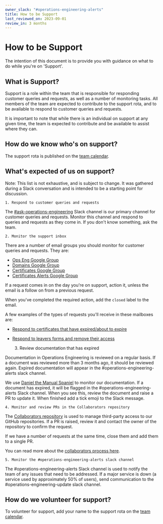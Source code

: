 ```yaml
---
owner_slack: "#operations-engineering-alerts"
title: How to be Support
last_reviewed_on: 2023-09-01
review_in: 3 months
---
```


# How to be Support

The intention of this document is to provide you with guidance on what to do while you're on 'Support'.

## What is Support?

Support is a role within the team that is responsible for responding customer queries and requests, as well as a number of monitoring tasks.
All members of the team are expected to contribute to the support rota, and to be available to respond to customer queries and requests.

It is important to note that while there is an individual on support at any given time, the team is expected to contribute and be available to assist where they can.

## How do we know who's on support?

The support rota is published on the [team calendar](https://calendar.google.com/calendar/embed?src=c_rqkd9jdtg9kgditulka4ocit78%40group.calendar.google.com&ctz=Europe%2FLondon).

## What's expected of us on support?

Note: This list is not exhaustive, and is subject to change. It was gathered during a Slack conversation and is intended to be a starting point for discussion.

    1. Respond to customer queries and requests

The [#ask-operations-engineering](https://mojdt.slack.com/archives/C01BUKJSZD4) Slack channel is our primary channel for customer queries and requests.
Monitor this channel and respond to queries and requests as they come in. If you don't know something, ask the team.

    2. Monitor the support inbox

There are a number of email groups you should monitor for customer queries and requests. They are:

- [Ops Eng Google Group](https://groups.google.com/a/digital.justice.gov.uk/g/operations-engineering)
- [Domains Google Group](https://groups.google.com/a/digital.justice.gov.uk/g/domains)
- [Certificates Google Group](https://groups.google.com/a/digital.justice.gov.uk/g/certificates)
- [Certificates Alerts Google Group](https://groups.google.com/a/digital.justice.gov.uk/g/certificate_alerts)

If a request comes in on the day you're on support, action it, unless the email is a follow on from a previous request.

When you've completed the required action, add the `closed` label to the email.

A few examples of the types of requests you'll receive in these mailboxes are:

- [Respond to certificates that have expired/about to expire](https://runbooks.operations-engineering.service.justice.gov.uk/documentation/certificates/respond-to-expired-certs.html)
- [Respond to leavers forms and remove their access](https://runbooks.operations-engineering.service.justice.gov.uk/documentation/internal/respond-to-leavers.html)

  3. Review documentation that has expired

Documentation in Operations Engineering is reviewed on a regular basis.
If a document was reviewed more than 3 months ago, it should be reviewed again. Expired documentation will appear in the #operations-engineering-alerts slack channel.

We use [Daniel the Manual Spaniel](https://technology.blog.gov.uk/2020/09/25/keeping-tech-docs-up-to-date-with-daniel-the-manual-spaniel/)
to monitor our documentation. If a document has expired, it will be flagged in the #operations-engineering-alerts Slack channel.
When you see this, review the document and raise a PR to update it. When finished add a tick emoji to the Slack message.

    4. Monitor and review PRs in the Collaborators repository

The [Collaborators repository](https://github.com/ministryofjustice/github-collaborators/pulls) is used to manage
third-party access to our GitHub repositories. If a PR is raised, review it and contact the owner of the repository to confirm the request.

If we have a number of requests at the same time, close them and add them to a single PR.

You can read more about the [collaborators process here](https://github.com/ministryofjustice/github-collaborators/blob/main/README.md).

    5. Monitor the #operations-engineering-alerts slack channel

The #operations-engineering-alerts Slack channel is used to notify the team of any issues that need to be addressed.
If a major service is down (a service used by approximately 50% of users), send communication to the #operations-engineering-update slack channel.

## How do we volunteer for support?

To volunteer for support, add your name to the support rota on the [team calendar](https://calendar.google.com/calendar/embed?src=c_rqkd9jdtg9kgditulka4ocit78%40group.calendar.google.com&ctz=Europe%2FLondon).
